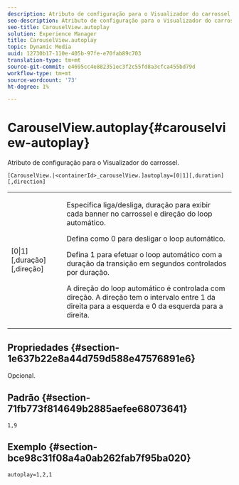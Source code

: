 ```yaml
---
description: Atributo de configuração para o Visualizador do carrossel.
seo-description: Atributo de configuração para o Visualizador do carrossel.
seo-title: CarouselView.autoplay
solution: Experience Manager
title: CarouselView.autoplay
topic: Dynamic Media
uuid: 12730b17-110e-405b-97fe-e70fab89c703
translation-type: tm+mt
source-git-commit: e4695cc4e882351ec3f2c55fd8a3cfca455bd79d
workflow-type: tm+mt
source-wordcount: '73'
ht-degree: 1%

---
```



# CarouselView.autoplay{#carouselview-autoplay}

Atributo de configuração para o Visualizador do carrossel.

`[CarouselView.|<containerId>_carouselView.]autoplay=[0|1][,duration][,direction]`

<table id="table_441553CD34C94A58A9D7CBF772DEDDB6"> 
 <tbody> 
  <tr> 
   <td colname="col1"> <p> <span class="codeph">[0|1][,duração][,direção]</span> </p> </td> 
   <td colname="col2"> <p> Especifica liga/desliga, duração para exibir cada banner no carrossel e direção do loop automático. </p> <p>Defina como <span class="codeph"> 0</span> para desligar o loop automático. </p> <p>Defina <span class="codeph"> 1</span> para efetuar o loop automático com a duração da transição em segundos controlados por <span class="codeph"> duração</span>. </p> <p>A direção do loop automático é controlada com <span class="codeph"> direção</span>. A direção <span class="codeph"></span> tem o intervalo entre <span class="codeph"> 1</span> da direita para a esquerda e <span class="codeph"> 0</span> da esquerda para a direita. </p> </td> 
  </tr> 
 </tbody> 
</table>

## Propriedades {#section-1e637b22e8a44d759d588e47576891e6}

Opcional.

## Padrão {#section-71fb773f814649b2885aefee68073641}

`1,9`

## Exemplo {#section-bce98c31f08a4a0ab262fab7f95ba020}

```
autoplay=1,2,1
```

